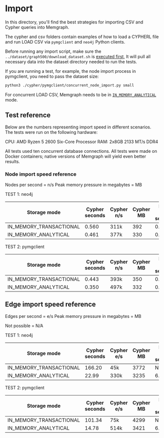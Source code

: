 # Import

In this directory, you'll find the best strategies for importing CSV and Cypher queries into Memgraph.

The cypher and csv folders contain examples of how to load a CYPHERL file and run LOAD CSV via `pymgclient` and `neo4j` Python clients. 

Before running any import script, make sure the `../dataset/graph500/download_dataset.sh` is [executed first](../datasets/graph500/README.md), 
It will pull all necessary data into the dataset directory needed to run the tests. 

If you are running a test, for example, the node import process in pymgclient, you need to pass the dataset size: 

```bash
python3 ./cypher/pymgclient/concurrent_node_import.py small
```

For concurrent LOAD CSV, Memgraph needs to be in [`IN_MEMORY_ANALYTICAL`](https://memgraph.com/docs/fundamentals/storage-memory-usage#in-memory-analytical-storage-mode) mode. 

## Test reference 

Below are the numbers representing import speed in different scenarios. The tests were run on the following hardware: 

CPU: AMD Ryzen 5 2600 Six-Core Processor
RAM: 2x8GB 2133 MT/s DDR4

All tests used ten concurrent database connections. All tests were made on Docker containers; native versions of Memgraph will yield even better results.

### Node import speed reference

Nodes per second = n/s
Peak memory pressure in megabytes = MB 

TEST 1: neo4j

| Storage mode             | Cypher seconds | Cypher n/s | Cypher MB | LOAD CSV seconds | LOAD CSV n/s | LOAD CSV MB |
|--------------------------|----------------|------------|-----------|------------------|--------------|-------------|
|  IN_MEMORY_TRANSACTIONAL |     0.560      |    311k    |   392     |      0.42        |    414k      |     230     |
|  IN_MEMORY_ANALYTICAL    |     0.461      |    377k    |   330     |      0.17        |    1.02M     |     140     |


TEST 2: pymgclient

| Storage mode             | Cypher seconds | Cypher n/s | Cypher MB | LOAD CSV seconds | LOAD CSV n/s | LOAD CSV MB |
|--------------------------|----------------|------------|-----------|------------------|--------------|-------------|
|  IN_MEMORY_TRANSACTIONAL |     0.443      |    393k    |   350     |      0.39        |    446k      |     203     |
|  IN_MEMORY_ANALYTICAL    |     0.350      |    497k    |   332     |      0.16        |    1.08M     |     142     |



## Edge import speed reference

Edges per second = e/s
Peak memory pressure in megabytes = MB 

Not possible = N/A

TEST 1: neo4j

| Storage mode             | Cypher seconds | Cypher e/s | Cypher MB | LOAD CSV seconds | LOAD CSV e/s | LOAD CSV MB |
|--------------------------|----------------|------------|-----------|------------------|--------------|-------------|
|  IN_MEMORY_TRANSACTIONAL |     166.20     |    45k     |   3772    |       N/A        |     N/A      |       N/A   |
|  IN_MEMORY_ANALYTICAL    |     22.99      |    330k    |   3235    |       6.30       |     1.2M     |     1132    |


TEST 2: pymgclient

| Storage mode             | Cypher seconds | Cypher e/s | Cypher MB | LOAD CSV seconds | LOAD CSV e/s | LOAD CSV MB |
|--------------------------|----------------|------------|-----------|------------------|--------------|-------------|
|  IN_MEMORY_TRANSACTIONAL |     101.34     |    75k     |   4299    |       N/A        |     N/A      |       N/A   |
|  IN_MEMORY_ANALYTICAL    |     14.78      |    514k    |   3421    |       6.28       |     1.2M     |     1125    |

